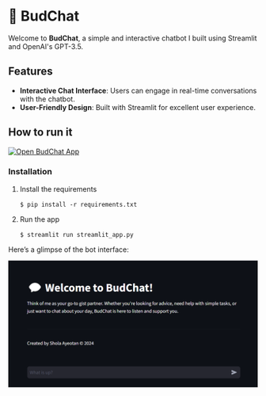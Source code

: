 # 💬 BudChat

Welcome to **BudChat**, a simple and interactive chatbot I built using Streamlit and OpenAI's GPT-3.5. 


## Features

- **Interactive Chat Interface**: Users can engage in real-time conversations with the chatbot.
- **User-Friendly Design**: Built with Streamlit for excellent user experience.

## How to run it

[![Open BudChat App](https://static.streamlit.io/badges/streamlit_badge_black_white.svg)](https://budchat.streamlit.app/)

### Installation

1. Install the requirements

   ```
   $ pip install -r requirements.txt
   ```

2. Run the app

   ```
   $ streamlit run streamlit_app.py
   ```

Here’s a glimpse of the bot interface:

![Screenshot of BuddyChat](Screenshot.png) 